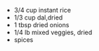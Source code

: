 ---
---
* 3/4 cup instant rice
* 1/3 cup dal,dried 
* 1 tbsp dried onions
* 1/4 lb mixed veggies, dried
* spices